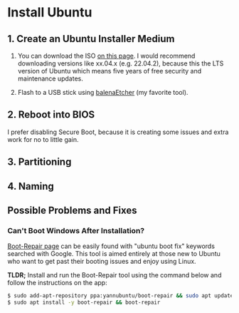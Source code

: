 # Install Ubuntu



## 1. Create an Ubuntu Installer Medium

1. You can download the ISO [on this page](https://ubuntu.com/download/desktop). I would recommend downloading versions like xx.04.x (e.g. 22.04.2), because this the LTS version of Ubuntu which means five years of free security and maintenance updates.

2. Flash to a USB stick using [balenaEtcher](https://www.balena.io/etcher) (my favorite tool).

## 2. Reboot into BIOS

I prefer disabling Secure Boot, because it is creating some issues and extra work for no to little gain.

## 3. Partitioning



## 4. Naming



## Possible Problems and Fixes

### Can't Boot Windows After Installation?

[Boot-Repair page](https://help.ubuntu.com/community/Boot-Repair) can be easily found with "ubuntu boot fix" keywords searched with Google. This tool is aimed entirely at those new to Ubuntu who want to get past their booting issues and enjoy using Linux.

**TLDR;** Install and run the Boot-Repair tool using the command below and follow the instructions on the app:

```bash
$ sudo add-apt-repository ppa:yannubuntu/boot-repair && sudo apt update
$ sudo apt install -y boot-repair && boot-repair
```

